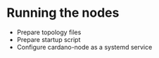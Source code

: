 # Running the nodes

* Prepare topology files
* Prepare startup script
* Configure cardano-node as a systemd service
